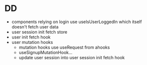 # DD

- components relying on login use useIsUserLoggedIn which itself doesn't fetch user data
- user session init fetch store
- user init fetch hook
- user mutation hooks
  - mutation hooks use useRequest from ahooks
  - useSignupMutationHook...
  - update user session into user session init fetch hook

